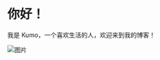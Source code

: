

# 你好！

我是 Kumo，一个喜欢生活的人，欢迎来到我的博客！


![图片](https://en.bang-dream.com/wordpress/wp-content/uploads/20221003213030/BGD_OS_HPheader_FOOTER_PC-3.jpg)
